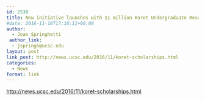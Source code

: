 ```yaml
---
id: 2530
title: New initiative launches with $1 million Koret Undergraduate Research Scholarships
#date: 2016-11-10T17:16:11+00:00
author:
  - Joan Springhetti
 author_link:
  - jspringh@ucsc.edu
layout: post
link_post: http://news.ucsc.edu/2016/11/koret-scholarships.html
categories:
  - News
format: link
---
```

http://news.ucsc.edu/2016/11/koret-scholarships.html